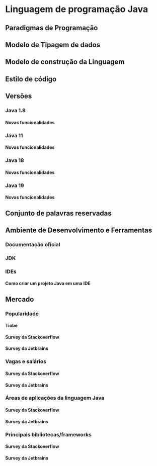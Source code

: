 # Linguagem de programação Java
  ## Paradigmas de Programação
  ## Modelo de Tipagem de dados
  ## Modelo de construção da Linguagem  
  ## Estilo de código
  ## Versões
 
 ### Java 1.8
 #### Novas funcionalidades 
 ### Java 11
 #### Novas funcionalidades
 ### Java 18
 #### Novas funcionalidades
 ### Java 19 
 #### Novas funcionalidades
  ## Conjunto de palavras reservadas
  ## Ambiente de Desenvolvimento e Ferramentas
  ### Documentação oficial
  ### JDK
  ### IDEs
 #### Como criar um projeto Java em uma IDE
  ## Mercado
   ### Popularidade 
 #### Tiobe
 #### Survey da Stackoverflow 
 #### Survey da Jetbrains 
  ### Vagas e salários 
  #### Survey da Stackoverflow 
  #### Survey da Jetbrains  
  ### Áreas de aplicações da linguagem Java 
   #### Survey da Stackoverflow 
 #### Survey da Jetbrains  
  ### Principais bibliotecas/frameworks 
 #### Survey da Stackoverflow 
 #### Survey da Jetbrains  
